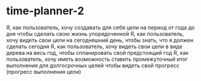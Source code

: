 # time-planner-2
Я, как пользователь, хочу создавать для себя цели на период от года до дня чтобы сделать свою жизнь упорядоченной
Я, как пользователь, хочу видеть свои цели на сегодняшний день, чтобы знать, что я должен сделать сегодня
Я, как пользователь, хочу видеть свои цели в виде дерева на весь год, чтобы спланировать свой предстоящий год
Я, как пользователь, хочу иметь возможность ставить промежуточный итог выполнения для долгосрочных целей чтобы видеть свой прогресс (прогресс выполнения цели)
